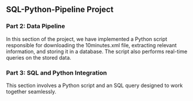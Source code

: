 ## SQL-Python-Pipeline Project
### Part 2: Data Pipeline
In this section of the project, we have implemented a Python script responsible for downloading the 10minutes.xml file,
extracting relevant information, and storing it in a database. The script also performs real-time queries on the stored data.

### Part 3: SQL and Python Integration
This section involves a Python script and an SQL query designed to work together seamlessly.
